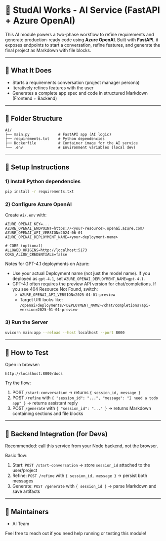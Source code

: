 # 🤖 StudAI Works - AI Service (FastAPI + Azure OpenAI)

This AI module powers a two-phase workflow to refine requirements and generate production-ready code using **Azure OpenAI**.
Built with **FastAPI**, it exposes endpoints to start a conversation, refine features, and generate the final project as Markdown with file blocks.

---

## 🧠 What It Does

- Starts a requirements conversation (project manager persona)
- Iteratively refines features with the user
- Generates a complete app spec and code in structured Markdown (Frontend + Backend)

---

## 📁 Folder Structure

```
Ai/
├── main.py             # FastAPI app (AI logic)
├── requirements.txt    # Python dependencies
├── Dockerfile          # Container image for the AI service
└── .env                # Environment variables (local dev)
```

---

## 🚀 Setup Instructions

### 1) Install Python dependencies
```bash
pip install -r requirements.txt
```

### 2) Configure Azure OpenAI
Create `Ai/.env` with:
```
AZURE_OPENAI_KEY=...
AZURE_OPENAI_ENDPOINT=https://<your-resource>.openai.azure.com/
AZURE_OPENAI_API_VERSION=2024-06-01
AZURE_OPENAI_DEPLOYMENT_NAME=<your-deployment-name>

# CORS (optional)
ALLOWED_ORIGINS=http://localhost:5173
CORS_ALLOW_CREDENTIALS=false
```

Notes for GPT-4.1 deployments on Azure:
- Use your actual Deployment name (not just the model name). If you deployed as `gpt-4.1`, set `AZURE_OPENAI_DEPLOYMENT_NAME=gpt-4.1`.
- GPT-4.1 often requires the preview API version for chat/completions. If you see 404 Resource Not Found, switch:
	- `AZURE_OPENAI_API_VERSION=2025-01-01-preview`
	- Target URI looks like: `/openai/deployments/<DEPLOYMENT_NAME>/chat/completions?api-version=2025-01-01-preview`

### 3) Run the Server
```bash
uvicorn main:app --reload --host localhost --port 8000
```

---

## 🧪 How to Test
Open in browser:
```
http://localhost:8000/docs
```
Try the flow:
1) POST `/start-conversation` → returns `{ session_id, message }`
2) POST `/refine` with `{ "session_id": "...", "message": "I need a todo app" }` → returns assistant reply
3) POST `/generate` with `{ "session_id": "..." }` → returns Markdown containing sections and file blocks

---

## 🔗 Backend Integration (for Devs)

Recommended: call this service from your Node backend, not the browser.

Basic flow:
1) Start: `POST /start-conversation` → store `session_id` attached to the user/project
2) Refine: `POST /refine` with `{ session_id, message }` → persist both messages
3) Generate: `POST /generate` with `{ session_id }` → parse Markdown and save artifacts

---

## 👤 Maintainers
- AI Team

Feel free to reach out if you need help running or testing this module!
